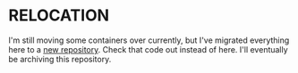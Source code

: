 # RELOCATION
I'm still moving some containers over currently, but I've migrated everything here to a [new repository](https://github.com/matthewkdies/homeserver).
Check that code out instead of here.
I'll eventually be archiving this repository.
